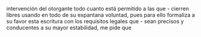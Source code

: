 intervención del otorgante todo cuanto está permitido a las que - cierren libres usando en todo de su expantana voluntad, pues para ello formaliza a su favor esta escritura con los requisitos legales que - sean precisos y conducentes a su mayor estabilidad, me pide que